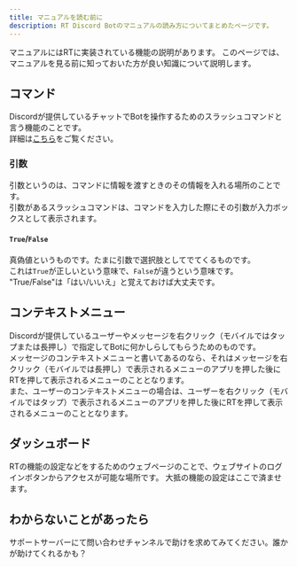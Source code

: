 ```yaml
---
title: マニュアルを読む前に
description: RT Discord Botのマニュアルの読み方についてまとめたページです。
---
```

マニュアルにはRTに実装されている機能の説明があります。
このページでは、マニュアルを見る前に知っておいた方が良い知識について説明します。

## コマンド
Discordが提供しているチャットでBotを操作するためのスラッシュコマンドと言う機能のことです。  
詳細は[こちら](https://support.discord.com/hc/ja/articles/1500000368501-Slash-Commands-FAQ)をご覧ください。

### 引数
引数というのは、コマンドに情報を渡すときのその情報を入れる場所のことです。  
引数があるスラッシュコマンドは、コマンドを入力した際にその引数が入力ボックスとして表示されます。

#### `True`/`False`
真偽値というものです。たまに引数で選択肢としてでてくるものです。  
これは`True`が正しいという意味で、`False`が違うという意味です。  
"True/False"は「はい/いいえ」と覚えておけば大丈夫です。

## コンテキストメニュー
Discordが提供しているユーザーやメッセージを右クリック（モバイルではタップまたは長押し）で指定してBotに何かしらしてもらうためのものです。  
メッセージのコンテキストメニューと書いてあるのなら、それはメッセージを右クリック（モバイルでは長押し）で表示されるメニューのアプリを押した後にRTを押して表示されるメニューのこととなります。  
また、ユーザーのコンテキストメニューの場合は、ユーザーを右クリック（モバイルではタップ）で表示されるメニューのアプリを押した後にRTを押して表示されるメニューのこととなります。

## ダッシュボード
RTの機能の設定などをするためのウェブページのことで、ウェブサイトのログインボタンからアクセスが可能な場所です。
大抵の機能の設定はここで済ませます。

## わからないことがあったら
サポートサーバーにて問い合わせチャンネルで助けを求めてみてください。誰かが助けてくれるかも？